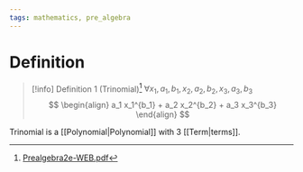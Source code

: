 ```yaml
---
tags: mathematics, pre_algebra
---
```


# Definition

> [!info] Definition 1 (Trinomial)[^1]
> $\forall x_1, a_1, b_1, x_2, a_2, b_2, x_3, a_3, b_3$
> $$
> \begin{align}
> a_1 x_1^{b_1} + a_2 x_2^{b_2} + a_3 x_3^{b_3}
> \end{align}
> $$

Trinomial is a [[Polynomial|Polynomial]] with $3$ [[Term|terms]].

[^1]: [Prealgebra2e-WEB.pdf](zotero://open-pdf/library/items/W4QW2QZI?page=862)